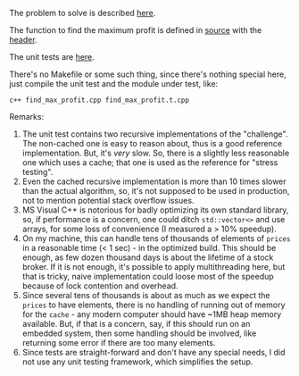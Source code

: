The problem to solve is described [here](challenge.md).

The function to find the maximum profit is defined in
[source](find_max_profit.cpp) with the [header](find_max_profit.hpp).

The unit tests are [here](find_max_profit.t.cpp).

There's no Makefile or some such thing, since there's nothing
special here, just compile the unit test and the module under
test, like:

    c++ find_max_profit.cpp find_max_profit.t.cpp

Remarks:

1. The unit test contains two recursive implementations
   of the "challenge". The non-cached one is easy to
   reason about, thus is a good reference implementation.
   But, it's _very_ slow. So, there is a slightly less
   reasonable one which uses a cache; that one is used as the 
   reference for "stress testing".
2. Even the cached recursive implementation is more than 10 times
   slower than the actual algorithm, so, it's not supposed to be
   used in production, not to mention potential stack overflow issues.
3. MS Visual C++ is notorious for badly optimizing its own standard
   library, so, if performance is a concern, one could ditch `std::vector<>`
   and use arrays, for some loss of convenience (I measured a > 10%
   speedup).
4. On my machine, this can handle tens of thousands of elements of
   `prices` in a reasonable time (< 1 sec) - in the optimized build. 
   This should be enough, as few dozen thousand days is about the lifetime 
   of a stock broker.  If it is not enough, it's possible to apply 
   multithreading here, but that is tricky, naive implementation could 
   loose most of the speedup because of lock contention and overhead.
5. Since several tens of thousands is about as much as we expect the 
   `prices` to have elements, there is no handling of running out of memory 
   for the `cache` - any modern computer should have ~1MB heap memory 
   available. But, if that is a concern, say, if this should run on an 
   embedded system, then some handling should be involved, like returning 
   some error if there are too many elements.
6. Since tests are straight-forward and don't have any special needs, I did 
   not use any unit testing framework, which simplifies the setup.

